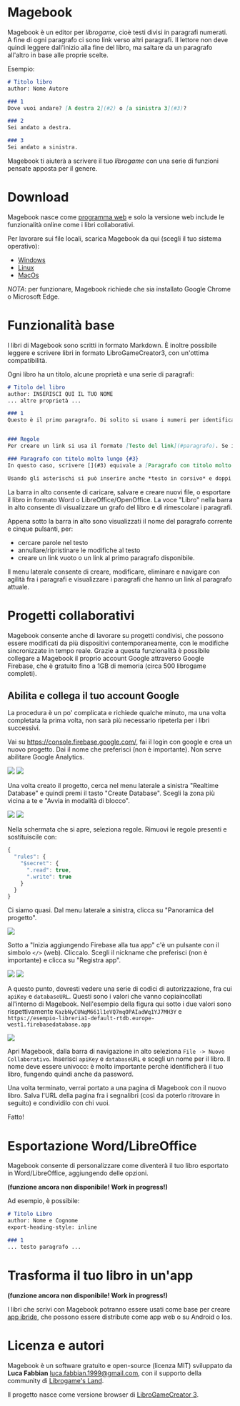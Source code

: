 # Magebook

Magebook è un editor per *librogame*, cioè testi divisi in paragrafi numerati. A fine di ogni paragrafo ci sono link verso altri paragrafi. Il lettore non deve quindi leggere dall'inizio alla fine del libro, ma saltare da un paragrafo all'altro in base alle proprie scelte.

Esempio:
```markdown
# Titolo libro
author: Nome Autore

### 1
Dove vuoi andare? [A destra 2](#2) o [a sinistra 3](#3)?

### 2
Sei andato a destra.

### 3
Sei andato a sinistra.
```
Magebook ti aiuterà a scrivere il tuo *librogame* con una serie di funzioni pensate apposta per il genere.


# Download
Magebook nasce come [programma web](https://librogamesland.github.io/magebook/editor/) e solo la versione web include le funzionalità online come i libri collaborativi.

Per lavorare sui file locali, scarica Magebook da qui (scegli il tuo sistema operativo):
- [Windows](https://librogamesland.github.com/dist/magebook-windows.exe)
- [Linux](https://librogamesland.github.com/dist/magebook-linux)
- [MacOs](https://librogamesland.github.com/dist/magebook-macos)

*NOTA*: per funzionare, Magebook richiede che sia installato Google Chrome o Microsoft Edge.

# Funzionalità base

I libri di Magebook sono scritti in formato Markdown. È inoltre possibile leggere e scrivere libri in formato LibroGameCreator3, con un'ottima compatibilità.

Ogni libro ha un titolo, alcune proprietà e una serie di paragrafi:

```markdown
# Titolo del libro
author: INSERISCI QUI IL TUO NOME
... altre proprietà ...

### 1
Questo è il primo paragrafo. Di solito si usano i numeri per identificare i paragrafi, ma è si possono usare anche parole, ad esempio:


### Regole
Per creare un link si usa il formato [Testo del link](#paragrafo). Se il testo è assente, Magebook lo inserirà in automatico. Ad esempio [](#Regole) equivale a [Regole](#Regole). Si possono generare anche nomi più brevi per i paragrafi, ad esempio:

### Paragrafo con titolo molto lungo {#3}
In questo caso, scrivere [](#3) equivale a [Paragrafo con titolo molto lungo](#3).

Usando gli asterischi si può inserire anche *testo in corsivo* e doppi asterischi per **testo in grassetto**.
```

La barra in alto consente di caricare, salvare e creare nuovi file, o esportare il libro in formato Word o LibreOffice/OpenOffice. La voce "Libro" nella barra in alto consente di visualizzare un grafo del libro e di rimescolare i paragrafi.

Appena sotto la barra in alto sono visualizzati il nome del paragrafo corrente e cinque pulsanti, per:
- cercare parole nel testo
- annullare/ripristinare le modifiche al testo
- creare un link vuoto o un link al primo paragrafo disponibile.

Il menu laterale consente di creare, modificare, eliminare e navigare con agilità fra i paragrafi e visualizzare i paragrafi che hanno un link al paragrafo attuale.

# Progetti collaborativi

Magebook consente anche di lavorare su progetti condivisi, che possono essere modificati da più dispositivi contemporaneamente, con le modifiche sincronizzate in tempo reale. Grazie a questa funzionalità è possibile collegare a Magebook il proprio account Google attraverso Google Firebase, che è gratuito fino a 1GB di memoria (circa 500 librogame completi).

## Abilita e collega il tuo account Google

La procedura è un po' complicata e richiede qualche minuto, ma una volta completata la prima volta, non sarà più necessario ripeterla per i libri successivi.

Vai su <https://console.firebase.google.com/>, fai il login con google e crea un nuovo progetto. Dai il nome che preferisci (non è importante). Non serve abilitare Google Analytics.

![](img/1.png)
![](img/2.png)


Una volta creato il progetto, cerca nel menu laterale a sinistra "Realtime Database" e quindi premi il tasto "Create Database". Scegli la zona più vicina a te e "Avvia in modalità di blocco".

![](img/3.png)
![](img/4.png)


Nella schermata che si apre, seleziona regole. Rimuovi le regole presenti e sostituiscile con:
```javascript
{
  "rules": {
    "$secret": {
      ".read": true,
      ".write": true 
    }
  }
}
```

Ci siamo quasi. Dal menu laterale a sinistra, clicca su "Panoramica del progetto".

![](img/5.png)


Sotto a "Inizia aggiungendo Firebase alla tua app" c'è un pulsante con il simbolo `</>` (web). Cliccalo. Scegli il nickname che preferisci (non è importante) e clicca su "Registra app".

![](img/6.png)
![](img/7.png)



A questo punto, dovresti vedere una serie di codici di autorizzazione, fra cui `apiKey` e `databaseURL`. Questi sono i valori che vanno copiaincollati all'interno di Magebook. Nell'esempio della figura qui sotto i due valori sono rispettivamente `KazbNyCUNqM661l1eVQ7mqOPAIadWq1YJ7MH3Y` e `https://esempio-libreria1-default-rtdb.europe-west1.firebasedatabase.app`

![](img/8.png)

Apri Magebook, dalla barra di navigazione in alto seleziona `File -> Nuovo Collaborativo`. Inserisci `apiKey` e `databaseURL` e scegli un nome per il libro. Il nome deve essere univoco: è molto importante perché identificherà il tuo libro, fungendo quindi anche da password.

Una volta terminato, verrai portato a una pagina di Magebook con il nuovo libro. Salva l'URL della pagina fra i segnalibri (così da poterlo ritrovare in seguito) e condividilo con chi vuoi.

Fatto!


# Esportazione Word/LibreOffice

Magebook consente di personalizzare come diventerà il tuo libro esportato in Word/LibreOffice, aggiungendo delle opzioni.

**(funzione ancora non disponibile! Work in progress!)**

Ad esempio, è possibile:
```markdown
# Titolo Libro
author: Nome e Cognome
export-heading-style: inline

### 1
... testo paragrafo ...
```


# Trasforma il tuo libro in un'app

**(funzione ancora non disponibile! Work in progress!)**

I libri che scrivi con Magebook potranno essere usati come base per creare [app ibride](#https://ionic.io/), che possono essere distribute come app web o su Android o Ios.



# Licenza e autori
Magebook è un software gratuito e open-source (licenza MIT) sviluppato da **Luca Fabbian** <luca.fabbian.1999@gmail.com>, con il supporto della community di [Librogame's Land](http://librogame.net).

Il progetto nasce come versione browser di [LibroGameCreator 3](http://www.matteoporopat.com/librogame/libro-game-creator-3/).